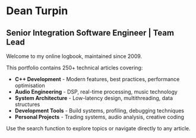 # Dean Turpin

## Senior Integration Software Engineer | Team Lead

Welcome to my online logbook, maintained since 2009.

This portfolio contains 250+ technical articles covering:
- **C++ Development** - Modern features, best practices, performance optimisation
- **Audio Engineering** - DSP, real-time processing, music technology
- **System Architecture** - Low-latency design, multithreading, data structures
- **Development Tools** - Build systems, profiling, debugging techniques
- **Personal Projects** - Trading systems, audio analysis, creative coding

Use the search function to explore topics or navigate directly to any article.
